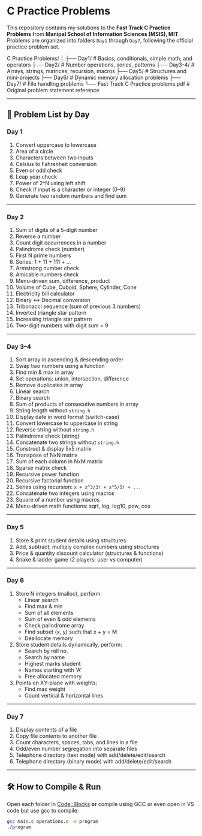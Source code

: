 # C Practice Problems

This repository contains my solutions to the **Fast Track C Practice Problems** from **Manipal School of Information Sciences (MSIS), MIT**.  
Problems are organized into folders `Day1` through `Day7`, following the official practice problem set.

C Practice Problems/
│
├── Day1/ # Basics, conditionals, simple math, and operators
├── Day2/ # Number operations, series, patterns
├── Day3-4/ # Arrays, strings, matrices, recursion, macros
├── Day5/ # Structures and mini-projects
├── Day6/ # Dynamic memory allocation problems
├── Day7/ # File handling problems
└── Fast Track C Practice problems.pdf # Original problem statement reference


---

## 📄 Problem List by Day

### **Day 1**
1. Convert uppercase to lowercase  
2. Area of a circle  
3. Characters between two inputs  
4. Celsius to Fahrenheit conversion  
5. Even or odd check  
6. Leap year check  
7. Power of 2^N using left shift  
8. Check if input is a character or integer (0–9)  
9. Generate two random numbers and find sum  

---

### **Day 2**
1. Sum of digits of a 5-digit number  
2. Reverse a number  
3. Count digit occurrences in a number  
4. Palindrome check (number)  
5. First N prime numbers  
6. Series: 1 + 11 + 111 + ...  
7. Armstrong number check  
8. Amicable numbers check  
9. Menu-driven sum, difference, product  
10. Volume of Cube, Cuboid, Sphere, Cylinder, Cone  
11. Electricity bill calculator  
12. Binary ↔ Decimal conversion  
13. Tribonacci sequence (sum of previous 3 numbers)  
14. Inverted triangle star pattern  
15. Increasing triangle star pattern  
16. Two-digit numbers with digit sum = 9  

---

### **Day 3–4**
1. Sort array in ascending & descending order  
2. Swap two numbers using a function  
3. Find min & max in array  
4. Set operations: union, intersection, difference  
5. Remove duplicates in array  
6. Linear search  
7. Binary search  
8. Sum of products of consecutive numbers in array  
9. String length without `string.h`  
10. Display date in word format (switch-case)  
11. Convert lowercase to uppercase in string  
12. Reverse string without `string.h`  
13. Palindrome check (string)  
14. Concatenate two strings without `string.h`  
15. Construct & display 5x5 matrix  
16. Transpose of NxN matrix  
17. Sum of each column in NxM matrix  
18. Sparse matrix check  
19. Recursive power function  
20. Recursive factorial function  
21. Series using recursion: `x + x^3/3! + x^5/5! + ...`  
22. Concatenate two integers using macros  
23. Square of a number using macros  
24. Menu-driven math functions: sqrt, log, log10, pow, cos  

---

### **Day 5**
1. Store & print student details using structures  
2. Add, subtract, multiply complex numbers using structures  
3. Price & quantity discount calculator (structures & functions)  
4. Snake & ladder game (2 players: user vs computer)  

---

### **Day 6**
1. Store N integers (malloc), perform:
   - Linear search  
   - Find max & min  
   - Sum of all elements  
   - Sum of even & odd elements  
   - Check palindrome array  
   - Find subset (x, y) such that x + y = M  
   - Deallocate memory  
2. Store student details dynamically, perform:
   - Search by roll no.  
   - Search by name  
   - Highest marks student  
   - Names starting with 'A'  
   - Free allocated memory  
3. Points on XY-plane with weights:
   - Find max weight  
   - Count vertical & horizontal lines  

---

### **Day 7**
1. Display contents of a file  
2. Copy file contents to another file  
3. Count characters, spaces, tabs, and lines in a file  
4. Odd/even number segregation into separate files  
5. Telephone directory (text mode) with add/delete/edit/search  
6. Telephone directory (binary mode) with add/delete/edit/search  

---

## 🛠 How to Compile & Run
Open each folder in [Code::Blocks](https://www.codeblocks.org/) **or** compile using GCC or even open in VS code but use gcc to compile:
```bash
gcc main.c operations.c -o program
./program

